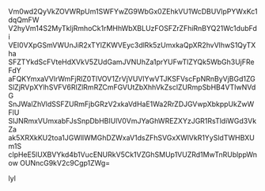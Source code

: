 Vm0wd2QyVkZOVWRpUm1SWFYwZG9WbGx0ZEhkVU1WcDBUVlpPYWxKc1dqQmFW
V2hyVm14S2MyTkljRmhoCk1rMHhWbXBLUzFOSFZrZFhiRnBYQ21Wc1dubFdi
VEI0VXpGSmVWUnJiR2xTYlZKWVEyc3dlRk5zUmxkaQpXR2hvVlhwS1QyTXha
SFZTYkdScFVteHdXVkV5ZUdGamJVNUhZa1prYUFwTlZYQk5WbGh3UjFReFdY
aFQKYmxaVVlrWmFjRlZ0TlVOV1ZrVjVUVlYwVTJKSFVscFpNRnByVjBGd1ZG
SlZjRVpXYlhSVFV6RlZlRmRZCmFGVUtZbXhhVkZsclZURmpSbHB4VTIwNVdG
SnJWalZhVldSSFZURmFjbGRzV2xkaVdHaE1Wa2RrZDJGVwpXbkppUkZwWFlU
SlJNRmxVUmxabFJsSnpDbHBIUlV0VmJYaGhWREZXYzJGR1RsTldiWGd3VkZa
ak5XRXkKU2toa1JGWllWMGhDZWxaV1dsZFhSVGxXWlVkR1YySldTWHBXUm1S
clpHeE5lUXBVYkd4b1VucENURkV5Ck1VZGhSMUp1VUZRd1MwTnRUblppWnow
OUNncG9kV2c9Cgp1ZWg=

lyl